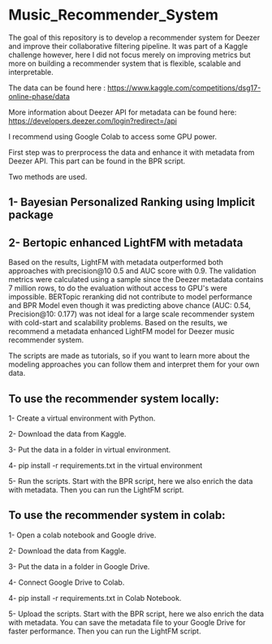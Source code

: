 

# Music_Recommender_System

The goal of this repository is to develop a recommender system for Deezer and improve their collaborative filtering pipeline. It was part of a Kaggle challenge however, here I did not focus merely on improving metrics but more on building a recommender system that is flexible, scalable and interpretable.

The data can be found here : https://www.kaggle.com/competitions/dsg17-online-phase/data

More information about Deezer API for metadata can be found here: https://developers.deezer.com/login?redirect=/api


I recommend using Google Colab to access some GPU power.

First step was to prerprocess the data and enhance it with metadata from Deezer API. This part can be found in the BPR script.

Two methods are used.

## 1- Bayesian Personalized Ranking using Implicit package</b> 

## 2- Bertopic enhanced LightFM with metadata


Based on the results, LightFM with metadata outperformed both approaches with precision@10 0.5 and AUC score with 0.9. The validation metrics were calculated using a sample since the Deezer metadata contains 7 million rows, to do the evaluation without access to GPU's were impossible. BERTopic reranking did not contribute to model performance and BPR Model even though it was predicting above chance (AUC: 0.54, Precision@10: 0.177) was not ideal for a large scale recommender system with cold-start and scalability problems. Based on the results, we recommend a metadata enhanced LightFM model for Deezer music recommender system.

The scripts are made as tutorials, so if you want to learn more about the modeling approaches you can follow them and interpret them for your own data.


## To use the recommender system locally:

1- Create a virtual environment with Python.

2- Download the data from Kaggle.

3- Put the data in a folder in virtual environment.

4- pip install -r requirements.txt in the virtual environment

5- Run the scripts. Start with the BPR script, here we also enrich the data with metadata. Then you can run the LightFM script.



## To use the recommender system in colab:


1- Open a colab notebook and Google drive.

2- Download the data from Kaggle.

3- Put the data in a folder in Google Drive.

4- Connect Google Drive to Colab.

4- pip install -r requirements.txt in Colab Notebook.

5- Upload the scripts. Start with the BPR script, here we also enrich the data with metadata. You can save the metadata file to your Google Drive for faster performance. Then you can run the LightFM script.

